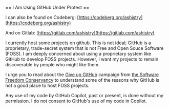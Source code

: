 
== I Am Using GitHub Under Protest ==

I can also be found on Codeberg: [https://codeberg.org/ashistry](https://codeberg.org/ashistry)

And on Gitlab: [https://gitlab.com/ashistry](https://gitlab.com/ashistry)

I currently host some projects on github.  This is not ideal; GitHub is a
proprietary, trade-secret system that is not Free and Open Souce Software
(FOSS).  I am deeply concerned about using a proprietary system like GitHub
to develop FOSS projects. However, I want my projects to remain discoverable by people who might like them.

I urge you to read about the
[Give up GitHub](https://GiveUpGitHub.org) campaign from
[the Software Freedom Conservancy](https://sfconservancy.org) to understand
some of the reasons why GitHub is not a good place to host FOSS projects.

Any use of my code by GitHub Copilot, past or present, is done
without my permission.  I do not consent to GitHub's use of my code in Copilot.

